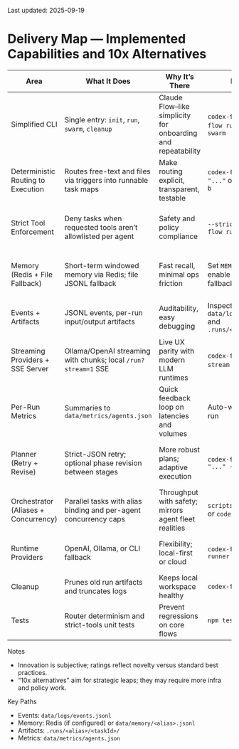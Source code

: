 Last updated: 2025-09-19

# Delivery Map — Implemented Capabilities and 10x Alternatives

| Area | What It Does | Why It’s There | How To Use | Innovation (1–5) | 10x Alternative (Idea) |
|---|---|---|---|---:|---|
| Simplified CLI | Single entry: `init`, `run`, `swarm`, `cleanup` | Claude Flow–like simplicity for onboarding and repeatability | `codex-flow init` → `codex-flow run` → `codex-flow swarm` | 4 | Package a zero-config “dev server” that hot-watches repo + agents, auto-routes and streams to a TUI dashboard |
| Deterministic Routing to Execution | Routes free-text and files via triggers into runnable task maps | Make routing explicit, transparent, testable | `codex-flow run --route "..."` or `--route-files a b` | 4 | Add bandit/feedback weighting on top of determinism with opt-in learning and drift guards |
| Strict Tool Enforcement | Deny tasks when requested tools aren’t allowlisted per agent | Safety and policy compliance | `--strict-tools` on `codex-flow run` | 4 | Per-agent policy compilation to an eBPF-like runtime for syscall/tool enforcement across containers |
| Memory (Redis + File Fallback) | Short-term windowed memory via Redis; file JSONL fallback | Fast recall, minimal ops friction | Set `MEM_REDIS_URL` to enable Redis; otherwise fallback is automatic | 3 | Full hybrid per PRD: Redis+Postgres+pgvector with policy-aware queries and streaming joins |
| Events + Artifacts | JSONL events, per-run input/output artifacts | Auditability, easy debugging | Inspect `data/logs/events.jsonl` and `.runs/<alias>/<taskId>/` | 3 | Pluggable OpenTelemetry exporter with span links across agents and artifact catalogs |
| Streaming Providers + SSE Server | Ollama/OpenAI streaming with chunks; local `/run?stream=1` SSE | Live UX parity with modern LLM runtimes | `codex-flow serve` and `--stream --verbose` on runs | 4 | Bi-directional streaming (WebSocket) with tool frames, partial states, and resumable runs |
| Per-Run Metrics | Summaries to `data/metrics/agents.json` | Quick feedback loop on latencies and volumes | Auto-written after each run | 2 | Prometheus-exported metrics with SLO burn alerts and per-agent dashboards |
| Planner (Retry + Revise) | Strict-JSON retry; optional phase revision between stages | More robust plans; adaptive execution | `codex-flow run --prompt "..." --revise-plan` | 3 | Full reflective planner with critique loops, budgeted replanning, and learned templates per domain |
| Orchestrator (Aliases + Concurrency) | Parallel tasks with alias binding and per-agent concurrency caps | Throughput with safety; mirrors agent fleet realities | `scripts/orchestrator.mjs` or `codex-flow run` | 4 | Work-stealing scheduler with per-alias priority queues and QoS-based throttling |
| Runtime Providers | OpenAI, Ollama, or CLI fallback | Flexibility; local-first or cloud | `codex-flow serve --runner ...` | 3 | Pluggable runner registry with capability negotiation and automatic failover |
| Cleanup | Prunes old run artifacts and truncates logs | Keeps local workspace healthy | `codex-flow cleanup ...` | 2 | Background janitor with policy per agent and time/space budgets |
| Tests | Router determinism and strict-tools unit tests | Prevent regressions on core flows | `npm test` | 2 | Scenario simulators and property-based tests for routing and concurrency |

Notes
- Innovation is subjective; ratings reflect novelty versus standard best practices.
- “10x alternatives” aim for strategic leaps; they may require more infra and policy work.

Key Paths
- Events: `data/logs/events.jsonl`
- Memory: Redis (if configured) or `data/memory/<alias>.jsonl`
- Artifacts: `.runs/<alias>/<taskId>/`
- Metrics: `data/metrics/agents.json`
